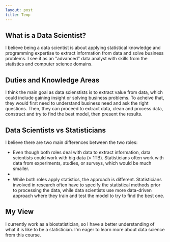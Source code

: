 ```yaml
---
layout: post
title: Temp
---
```


## What is a Data Scientist?

I believe being a data scientist is about applying statistical knowledge and programming expertise to extract information from data and solve business problems. I see it as an "advanced" data analyst with skills from the statistics and computer science domains. 

## Duties and Knowledge Areas

I think the main goal as data scienstists is to extract value from data, which could include gaining insight or solving business problems. To acheive that, they would first need to understand business need and ask the right questions. Then, they can proceed to extract data, clean and process data, construct and try to find the best model, then present the results.  


## Data Scientists vs Statisticians

I believe there are two main differences between the two roles:

* Even though both roles deal with data to extract information, data scientists could work with big data (> 1TB). Statisticians often work with data from experiments, studies, or surveys, which would be much smaller. 
* 
* While both roles apply statistics, the approach is different. Statisticians involved in research often have to specify the statistical methods prior to processing the data, while data scientists use more data-driven approach where they train and test the model to try to find the best one.

## My View

I currently work as a biostatistician, so I have a better understanding of what it is like to be a statistician. I'm eager to learn more about data science from this course.
